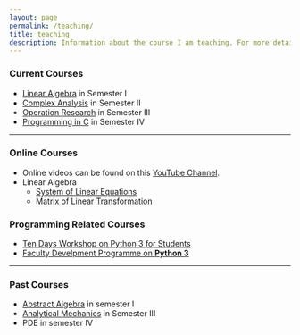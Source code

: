 ```yaml
---
layout: page
permalink: /teaching/
title: teaching
description: Information about the course I am teaching. For more detail click on course links.
---
```


### Current Courses 

- [Linear Algebra](https://sandeepsuman.com/linear-algebra/) in Semester I
- [Complex Analysis](https://sandeepsuman.com/complex-analysis/) in Semester II
- [Operation Research](https://sandeepsuman.com/operation-research/) in Semester III
- [Programming in C](https://sandeepsuman.com/programming-in-c/) in Semester IV

***

### Online Courses

- Online videos can be found on this [YouTube Channel](https://www.youtube.com/channel/UCXSblr5-4bLUBgqxIWaiIdg).
- Linear Algebra 
  * [System of Linear Equations](https://www.youtube.com/watch?v=_msI17F-UhQ&list=PLZt5lIVW7jQSmgk5b3FOOnT7kP4mDOs_N)
  * [Matrix of Linear Transformation](https://www.youtube.com/watch?v=yaKoLp9GhHg&list=PLZt5lIVW7jQSQ4bY1loXYbdiHsx5eulgI)

### Programming Related Courses
- [Ten Days Workshop on Python 3 for Students](https://sandeepsuman.com/python-workshop/)
- [Faculty Develpment Programme on **Python 3**](https://sandeepsuman.com/fdp-python-2020/)

***

### Past Courses

- [Abstract Algebra](https://sandeepsuman.com/abstract-algebra/) in semester I
- [Analytical Mechanics](https://sandeepsuman.com/classical-mechanics/) in Semester III
- PDE in semester IV
